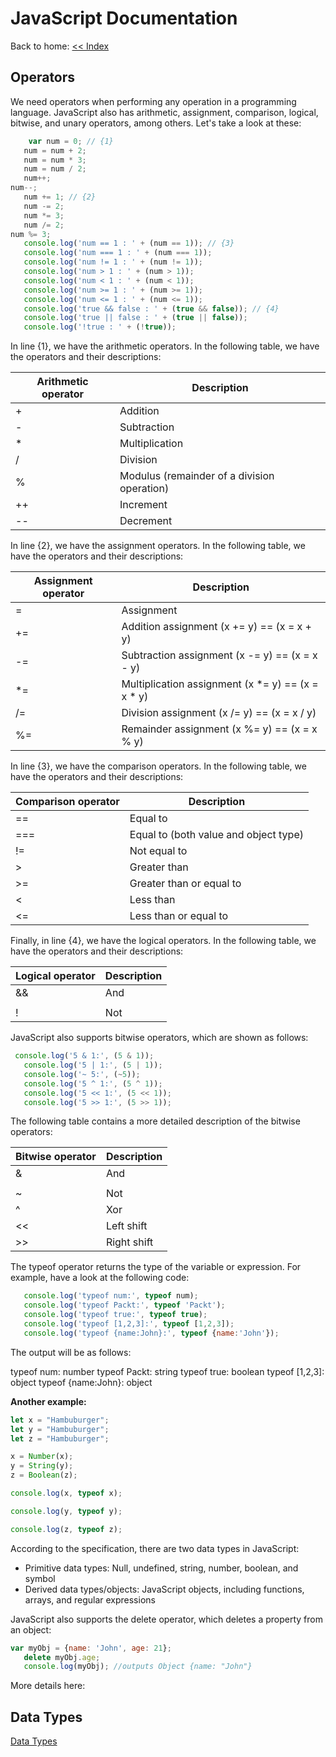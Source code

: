 # JavaScript Documentation
Back to home: [<< Index ](../README.md)

## Operators

We need operators when performing any operation in a programming language. JavaScript also has arithmetic, assignment, comparison, logical, bitwise, and unary operators, among others. Let's take a look at these:
```js
    var num = 0; // {1}
   num = num + 2;
   num = num * 3;
   num = num / 2;
   num++;
num--;
   num += 1; // {2}
   num -= 2;
   num *= 3;
   num /= 2;
num %= 3;
   console.log('num == 1 : ' + (num == 1)); // {3}
   console.log('num === 1 : ' + (num === 1));
   console.log('num != 1 : ' + (num != 1));
   console.log('num > 1 : ' + (num > 1));
   console.log('num < 1 : ' + (num < 1));
   console.log('num >= 1 : ' + (num >= 1));
   console.log('num <= 1 : ' + (num <= 1));
   console.log('true && false : ' + (true && false)); // {4}
   console.log('true || false : ' + (true || false));
   console.log('!true : ' + (!true));
```

In line {1}, we have the arithmetic operators. In the following table, we have the operators and their descriptions:

| Arithmetic operator | Description  |
|---------------------|--------------|
| +                   | Addition     |
| -                   | Subtraction  |
| *                   | Multiplication  |
| /                   | Division  |
| %                   | Modulus (remainder of a division operation) |
| ++                  | Increment  |
| --                  | Decrement  |

In line {2}, we have the assignment operators. In the following table, we have the operators and their descriptions:

| Assignment operator | Description  |
|---------------------|--------------|
| =                   | Assignment     |
| +=                  | Addition assignment (x += y) == (x = x + y)  |
| -=                   | Subtraction assignment (x -= y) == (x = x - y)  |
| *=                   | Multiplication assignment (x *= y) == (x = x * y) |
| /=                   | Division assignment (x /= y) == (x = x / y) |
| %=                  | Remainder assignment (x %= y) == (x = x % y) |

In line {3}, we have the comparison operators. In the following table, we have the operators and their descriptions:

| Comparison operator | Description                        |
|---------------------|------------------------------------|
| ==                  | Equal to                           |
| ===                 | Equal to (both value and object type) |
| !=                  | Not equal to                       |
| >                   | Greater than                       |
| >=                  | Greater than or equal to           |
| <                   | Less than                          |
| <=                  | Less than or equal to              |

Finally, in line {4}, we have the logical operators. In the following table, we have the operators and their descriptions:

| Logical operator | Description |
|------------------|-------------|
| &&               |      And    |
| ||               |      Or     |
| !                |      Not    |

JavaScript also supports bitwise operators, which are shown as follows:

```js
 console.log('5 & 1:', (5 & 1));
   console.log('5 | 1:', (5 | 1));
   console.log('~ 5:', (~5));
   console.log('5 ^ 1:', (5 ^ 1));
   console.log('5 << 1:', (5 << 1));
   console.log('5 >> 1:', (5 >> 1));
```

The following table contains a more detailed description of the bitwise operators:

| Bitwise operator | Description |
|------------------|-------------|
| &               |      And    |
| |               |      Or     |
| ~                |      Not    |
| ^                |      Xor    |
| <<                |      Left shift    |
| >>                |      Right shift    |


The typeof operator returns the type of the variable or expression. For example, have a look at the following code:


```js
   console.log('typeof num:', typeof num);
   console.log('typeof Packt:', typeof 'Packt');
   console.log('typeof true:', typeof true);
   console.log('typeof [1,2,3]:', typeof [1,2,3]);
   console.log('typeof {name:John}:', typeof {name:'John'});
```

The output will be as follows:

typeof num: number
       typeof Packt: string
       typeof true: boolean
       typeof [1,2,3]: object
       typeof {name:John}: object

**Another example:**

```js
let x = "Hambuburger";
let y = "Hambuburger";
let z = "Hambuburger";

x = Number(x);
y = String(y);
z = Boolean(z);

console.log(x, typeof x);

console.log(y, typeof y);

console.log(z, typeof z);
```


According to the specification, there are two data types in JavaScript:

- Primitive data types: Null, undefined, string, number, boolean, and symbol
- Derived data types/objects: JavaScript objects, including functions, arrays, and regular expressions


JavaScript also supports the delete operator, which deletes a property from an object:

```js
var myObj = {name: 'John', age: 21};
   delete myObj.age;
   console.log(myObj); //outputs Object {name: "John"}
```

More details here:

 ## Data Types
[Data Types](./Data%20Types/DATA-TYPES.md)

